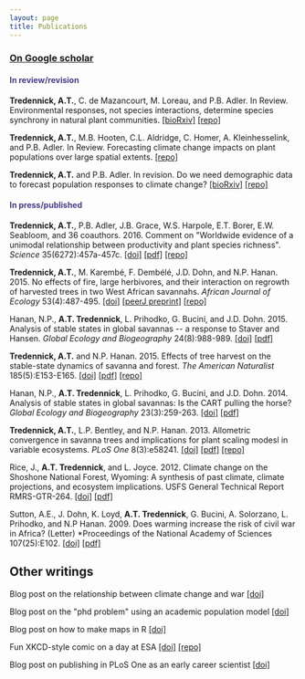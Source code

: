 ```yaml
---
layout: page
title: Publications
---
```


### [On Google scholar](https://scholar.google.com/citations?user=QGPaeccAAAAJ&hl=en)

#### <span style="color:DarkSlateBlue">In review/revision</span>

**Tredennick, A.T.**, C. de Mazancourt, M. Loreau, and P.B. Adler. In Review. Environmental responses, not species interactions, determine species synchrony in natural plant communities. [[bioRxiv]](http://biorxiv.org/content/early/2016/04/06/047480) [[repo]](https://github.com/atredennick/community_synchrony)

**Tredennick, A.T.**, M.B. Hooten, C.L. Aldridge, C. Homer, A. Kleinhesselink, and P.B. Adler. In Review. Forecasting climate change impacts on plant populations over large spatial extents. [[repo]](https://github.com/atredennick/sageAbundance)

**Tredennick, A.T.** and P.B. Adler. In revision. Do we need demographic data to forecast population responses to climate change? [[bioRxiv]](http://biorxiv.org/content/biorxiv/early/2015/08/30/025742) [[repo]](https://github.com/atredennick/MicroMesoForecast)

####  <span style="color:DarkSlateBlue">In press/published</span>

**Tredennick, A.T.**, P.B. Adler, J.B. Grace, W.S. Harpole, E.T. Borer, E.W. Seabloom, and 36 coauthors. 2016. Comment on "Worldwide evidence of a unimodal relationship between productivity and plant species richness". *Science* 35(6272):457a-457c. [[doi]](http://science.sciencemag.org/content/351/6272/457.1) [[pdf]](http://science.sciencemag.org/content/sci/351/6272/457.1.full.pdf) [[repo]](https://github.com/atredennick/prodDiv)

**Tredennick, A.T.**, M. Karemb&eacute;, F. Demb&eacute;l&eacute;, J.D. Dohn, and N.P. Hanan. 2015. No effects of fire, large herbivores, and their interaction on regrowth of harvested trees in two West African savannahs. *African Journal of Ecology* 53(4):487-495. [[doi]](http://onlinelibrary.wiley.com/doi/10.1111/aje.12238/abstract) [[peerJ preprint]](https://peerj.com/preprints/718.pdf) [[repo]](https://github.com/atredennick/HarvestExperiment)

Hanan, N.P., **A.T. Tredennick**, L. Prihodko, G. Bucini, and J.D. Dohn. 2015. Analysis of stable states in global savannas -- a response to Staver and Hansen. *Global Ecology and Biogeography* 24(8):988-989. [[doi]](http://onlinelibrary.wiley.com/doi/10.1111/geb.12321/full) [[pdf]](http://onlinelibrary.wiley.com/doi/10.1111/geb.12321/epdf)

**Tredennick, A.T.** and N.P. Hanan. 2015. Effects of tree harvest on the stable-state dynamics of savanna and forest. *The American Naturalist* 185(5):E153-E165. [[doi]](http://www.jstor.org/stable/10.1086/680475?seq=1#page_scan_tab_contents) [[pdf]](http://www.jstor.org/stable/pdf/10.1086/680475.pdf?acceptTC=true) [[repo]](https://github.com/atredennick/HarvestTheory)

Hanan, N.P., **A.T. Tredennick**, L. Prihodko, G. Bucini, and J.D. Dohn. 2014. Analysis of stable states in global savannas: Is the CART pulling the horse? *Global Ecology and Biogeography* 23(3):259-263. [[doi]](http://onlinelibrary.wiley.com/doi/10.1111/geb.12122/abstract) [[pdf]](http://onlinelibrary.wiley.com/doi/10.1111/geb.12122/epdf)

**Tredennick, A.T.**, L.P. Bentley, and N.P. Hanan. 2013. Allometric convergence in savanna trees and implications for plant scaling modesl in variable ecosystems. *PLoS One* 8(3):e58241. [[doi]](http://journals.plos.org/plosone/article?id=10.1371/journal.pone.0058241) [[pdf]](http://www.plosone.org/article/fetchObject.action?uri=info:doi/10.1371/journal.pone.0058241&representation=PDF) [[repo]](https://github.com/atredennick/-Git/tree/master/Savanna_Allometry)

Rice, J., **A.T. Tredennick**, and L. Joyce. 2012. Climate change on the Shoshone National Forest, Wyoming: A synthesis of past climate, climate projections, and ecosystem implications. USFS General Technical Report RMRS-GTR-264. [[doi]](http://www.fs.fed.us/rm/pubs/rmrs_gtr264) [[pdf]](http://www.fs.fed.us/rm/pubs/rmrs_gtr264.pdf)

Sutton, A.E., J. Dohn, K. Loyd, **A.T. Tredennick**, G. Bucini, A. Solorzano, L. Prihodko, and N.P Hanan. 2009. Does warming increase the risk of civil war in Africa? (Letter) *Proceedings of the National Academy of Sciences 107(25):E102. [[doi]](http://www.pnas.org/content/107/25/E102.full) [[pdf]](http://www.pnas.org/content/107/25/E102.full.pdf)

## Other writings

Blog post on the relationship between climate change and war [[doi]](http://nrelscience.org/2013/09/10/correlations-between-climate-and-conflict-are-intrigueing-but-contain-little-information/)

Blog post on the "phd problem" using an academic population model [[doi]](http://nrelscience.org/2013/07/24/an-academic-population-model-to-distill-the-phd-problem/)

Blog post on how to make maps in R [[doi]](http://nrelscience.org/2013/05/30/this-is-how-i-did-it-mapping-in-r-with-ggplot2/)

Fun XKCD-style comic on a day at ESA [[doi]](http://nrelscience.org/2013/08/13/student-liveliness-throughout-a-typical-day-at-esa/) [[repo]](https://github.com/atredennick/ESA-Timeline--xkcd-)

Blog post on publishing in PLoS One as an early career scientist [[doi]](https://earlycareerecologists.wordpress.com/2013/03/21/why-i-published-in-plos-one-and-why-i-probably-wont-again-for-awhile/)

